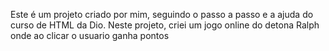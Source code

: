 Este é um projeto criado por mim, seguindo o passo a passo e a ajuda do curso de HTML da Dio. 
Neste projeto, criei um jogo online do detona Ralph onde ao clicar o usuario ganha pontos 
